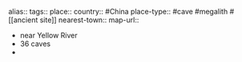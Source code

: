 alias::
tags::
place::
country:: #China 
place-type:: #cave #megalith #[[ancient site]] 
nearest-town::
map-url::
- near Yellow River
- 36 caves
-